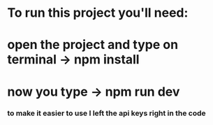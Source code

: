 # To run this project you'll need: 

# open the project and type on terminal -> npm install
# now you type -> npm run dev

### to make it easier to use I left the api keys right in the code

